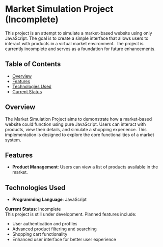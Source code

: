 # Market Simulation Project (Incomplete)

This project is an attempt to simulate a market-based website using only JavaScript. The goal is to create a simple interface that allows users to interact with products in a virtual market environment. The project is currently incomplete and serves as a foundation for future enhancements.

## Table of Contents

- [Overview](#overview)
- [Features](#features)
- [Technologies Used](#technologies-used)
- [Current Status](#current-status)

## Overview

The Market Simulation Project aims to demonstrate how a market-based website could function using pure JavaScript. Users can interact with products, view their details, and simulate a shopping experience. This implementation is designed to explore the core functionalities of a market system.

## Features

- **Product Management**: Users can view a list of products available in the market.

## Technologies Used

- **Programming Language**: JavaScript

**Current Status**: Incomplete  
This project is still under development. Planned features include:

- User authentication and profiles
- Advanced product filtering and searching
- Shopping cart functionality
- Enhanced user interface for better user experience
